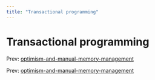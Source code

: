 ```yaml
---
title: "Transactional programming"
---
```


# Transactional programming

Prev: [optimism-and-manual-memory-management](optimism-and-manual-memory-management.md)

Prev: [optimism-and-manual-memory-management](optimism-and-manual-memory-management.md)
